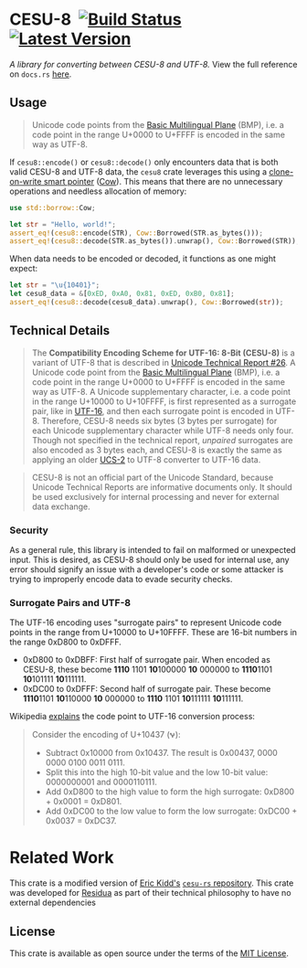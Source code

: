 # CESU-8 &nbsp;[![Build Status]][actions] [![Latest Version]][crates.io]

[Build Status]: https://img.shields.io/github/workflow/status/residua/cesu8/CI?logo=github
[actions]: https://github.com/residua/cesu8/actions/workflows/ci.yml
[Latest Version]: https://img.shields.io/crates/v/residua-cesu8?logo=rust
[crates.io]: https://crates.io/crates/residua-cesu8

*A library for converting between CESU-8 and UTF-8.* View the full reference on `docs.rs`
[here][docs].

[docs]: https://docs.rs/residua-cesu8

## Usage

> Unicode code points from the [Basic Multilingual Plane][bmp] (BMP), i.e. a
> code point in the range U+0000 to U+FFFF is encoded in the same way as
> UTF-8.

[bmp]: https://en.wikipedia.org/wiki/Plane_(Unicode)#Basic_Multilingual_Plane

If `cesu8::encode()` or `cesu8::decode()` only encounters data that is both valid CESU-8 and UTF-8
data, the `cesu8`
crate leverages this using a
[clone-on-write smart pointer][cow] ([Cow][rust-cow]). This means that there are no unnecessary
operations and needless allocation of memory:

[cow]: https://en.wikipedia.org/wiki/Copy-on-write
[rust-cow]: https://doc.rust-lang.org/std/borrow/enum.Cow.html

```rust
use std::borrow::Cow;

let str = "Hello, world!";
assert_eq!(cesu8::encode(STR), Cow::Borrowed(STR.as_bytes()));
assert_eq!(cesu8::decode(STR.as_bytes()).unwrap(), Cow::Borrowed(STR));
```

When data needs to be encoded or decoded, it functions as one might expect:

```rust
let str = "\u{10401}";
let cesu8_data = &[0xED, 0xA0, 0x81, 0xED, 0xB0, 0x81];
assert_eq!(cesu8::decode(cesu8_data).unwrap(), Cow::Borrowed(str));
```

## Technical Details

> The **Compatibility Encoding Scheme for UTF-16: 8-Bit (CESU-8)** is a variant of UTF-8 that is
> described in [Unicode Technical Report #26][report]. A Unicode code point from the
> [Basic Multilingual Plane][bmp] (BMP), i.e. a code point in the range U+0000 to U+FFFF is encoded
> in the  same way as UTF-8. A Unicode supplementary character, i.e. a code point in  the range
> U+10000 to U+10FFFF, is first represented as a surrogate pair, like in [UTF-16][utf-16], and then
> each surrogate point is encoded in  UTF-8. Therefore, CESU-8 needs six bytes (3 bytes per
> surrogate) for each  Unicode supplementary character while UTF-8 needs only four. Though not
> specified in the technical report, *unpaired* surrogates are also encoded as 3 bytes each, and
> CESU-8 is exactly the same as applying an older [UCS-2] to UTF-8 converter to UTF-16 data.

[report]: https://www.unicode.org/reports/tr26/tr26-4.html
[utf-16]: https://en.wikipedia.org/wiki/UTF-16
[ucs-2]: https://en.wikipedia.org/wiki/Universal_Coded_Character_Set

> CESU-8 is not an official part of the Unicode Standard, because Unicode Technical Reports are
> informative documents only. It should be used exclusively for internal processing and never for
> external data exchange.

### Security

As a general rule, this library is intended to fail on malformed or unexpected input. This is
desired, as CESU-8 should only be used for internal use, any error should signify an issue with a
developer's code or some attacker is trying to improperly encode data to evade security checks.

### Surrogate Pairs and UTF-8

The UTF-16 encoding uses "surrogate pairs" to represent Unicode code points in the range from
U+10000 to U+10FFFF. These are 16-bit numbers in the range 0xD800 to 0xDFFF.

* 0xD800 to 0xDBFF: First half of surrogate pair. When encoded as CESU-8, these become **1110**
  1101 **10**100000 **10**
  000000 to
  **1110**1101 **10**101111 **10**111111.
* 0xDC00 to 0xDFFF: Second half of surrogate pair. These become **1110**1101 **10**110000 **10**
  000000 to **1110**
  1101 **10**111111 **10**111111.

Wikipedia [explains][utf-16] the code point to UTF-16 conversion process:

> Consider the encoding of U+10437 (𐐷):
> * Subtract 0x10000 from 0x10437. The result is 0x00437, 0000 0000 0100 0011 0111.
> * Split this into the high 10-bit value and the low 10-bit value: 0000000001 and 0000110111.
> * Add 0xD800 to the high value to form the high surrogate: 0xD800 + 0x0001 = 0xD801.
> * Add 0xDC00 to the low value to form the low surrogate: 0xDC00 + 0x0037 = 0xDC37.

# Related Work

This crate is a modified version of [Eric Kidd's](https://github.com/emk)
[`cesu-rs` repository](https://github.com/emk/cesu8-rs). This crate was developed
for [Residua](https://github.com/residua) as part of their technical philosophy to have no external
dependencies

## License

This crate is available as open source under the terms of
the [MIT License](https://github.com/residua/cesu8/blob/latest/LICENSE.md).
